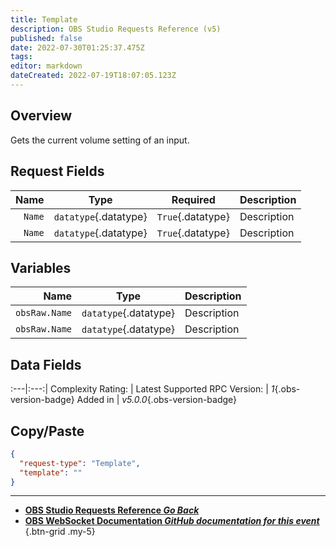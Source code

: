 ```yaml
---
title: Template
description: OBS Studio Requests Reference (v5)
published: false
date: 2022-07-30T01:25:37.475Z
tags: 
editor: markdown
dateCreated: 2022-07-19T18:07:05.123Z
---
```


## Overview
Gets the current volume setting of an input.

## Request Fields
Name | Type | Required| Description |
----:|:----:|:-------:|:------------|
`Name` | `datatype`{.datatype} | `True`{.datatype} | Description
`Name` | `datatype`{.datatype} | `True`{.datatype} | Description

## Variables
Name | Type | Description | 
----:|:---------:|:------------|
`obsRaw.Name` | `datatype`{.datatype} | Description
`obsRaw.Name` | `datatype`{.datatype} | Description

## Data Fields
:---|:---:|
Complexity Rating: | <span class="stars stars--5"></span>
Latest Supported RPC Version: | *1*{.obs-version-badge}
Added in | *v5.0.0*{.obs-version-badge}

## Copy/Paste
```json
{
  "request-type": "Template",
  "template": ""
}
```

---

- [<i class="mdi mdi-chevron-left"></i>**OBS Studio Requests Reference *Go Back***](/en/Broadcasters/OBS/Requests)
- [<i class="mdi mdi-github"></i> **OBS WebSocket Documentation *GitHub documentation for this event***](https://github.com/obsproject/obs-websocket/blob/master/docs/generated/protocol.md#INSERTTHENAMEHEREPLEASEDPNTFORGETITIK1497PLEASEEEEEEEEEEEEEEEEEEEEEEEEEEEEEEEEEEEEEEEEEEEEEEEEEEEEEEEEEEEEEEEEEEEEEEEEEEEEEEEEEEEEEEEEEEEEEEEEEEEEEEEEEE)
{.btn-grid .my-5}